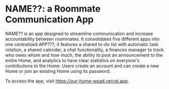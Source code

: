 # NAME??: a Roommate Communication App
NAME?? is an app designed to streamline communication and increase accountability between roommates. It consolidates five different apps into one centralized APP???; it features a shared to-do list with automatic task rotation, a shared calendar, a chat functionality, a finances manager to track who owes whom and how much, the ability to post an announcement to the entire Home, and analytics to have clear statistivs on everyone's contributions to the Home. Users create an account and can create a new Home or join an existing Home using its password.

To access the app, visit https://our-home-woad.vercel.app.
